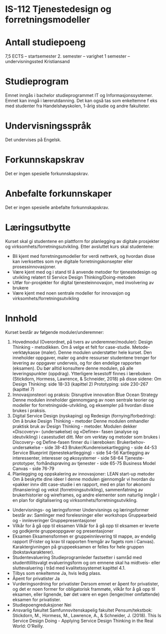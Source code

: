 # IS-112 Tjenestedesign og forretningsmodeller 
# Antall studiepoeng 
7,5 ECTS – startsemester 2. semester – varighet 1 semester – undervisningssted Kristiansand
# Studieprogram
Emnet inngås i bachelor studieprogrammet IT og Informasjonssystemer. Emnet kan inngå i lærerutdanning. Det kan også tas som enkeltemne f eks med studenter fra Handelshøyskolen, 1-årig studie og andre fakulteter.
# Undervisningsspråk
Det undervises på Engelsk.
# Forkunnskapskrav
Det er ingen spesielle forkunnskapskrav. 
# Anbefalte forkunnskaper
Det er ingen spesielle anbefalte forkunnskapskrav. 
# Læringsutbytte
Kurset skal gi studentene en plattform for planlegging av digitale prosjekter og virksomhets/forretningsutvikling. Etter avsluttet kurs skal studentene:
* Bli kjent med forretningsmodeller for verdi nettverk, og hvordan disse kan iverksettes som nye digitale forretningskonsepter eller prosessinnovasjoner.
* Være kjent med og i stand til å anvende metoder for tjenestedesign og utvikling relatert til Service Design Thinking/Doing-metoden
* Utfør for-prosjekter for digital tjenesteinnovasjon, med involvering av brukere
* Være kjent med noen sentrale modeller for innovasjon og virksomhets/forretningsutvikling
# Innhold
Kurset består av følgende moduler/underemner:
1. Hovedmodul (Overordnet, på tvers av underemner/moduler): 
Design Thinking - metodikken. 
Om å velge et felt for case-studie. 
Metode-verktøykasse (maler). 
Denne modulen understøtter hele kurset. Den inneholder oppgaver, maler og andre ressurser studentene trenger for levering av oppgaver underveis, og for den endelige rapporten (eksamen). Du bør alltid konsultere denne modulen, på alle leveringspunkter (oppdrag).
Ytterligere lesestoff finnes i læreboken (Stickdorn, Hormess, Lawrence, & Schneider, 2018) på disse sidene:
Om Design Thinking: side 18-33 (kapittel 2)
Prototyping: side 230-267 (kapittel 7)
2. Innovasjonsteori og praksis:
Disruptive innovation 
Blue Ocean Strategy
Denne modulen inneholder gjennomgang av noen sentrale teorier og modeller for forretningside-utvikling, og eksempler på hvordan disse brukes i praksis.
3. Digital Service Design (nyskaping) og Redesign (fornying/forbedring):
Om å bruke Design Thinking - metoder
Denne modulen omhandler praktisk bruk av Design Thinking - metoder. Modulen dekker «Discovery»- (undersøkelse) og «Define»- fasen (analyse og ideutvikling) i casestudiet ditt.
Mer om verktøy og metoder som brukes i Discovery- og Define-fasen finner du i læreboken:
Brukerbehov-undersøkelse - side 38-43
Bruker/Kundereisekartlegging - side 44-53
Service Blueprint (tjenestekartlegging) - side 54-56
Kartlegging av interessenter, interesser og økosystemer - side 58-64
Tjeneste-prototyper, forhåndsprøving av tjenester - side 65-75
Business Model Canvas - side 76-79
4. Planlegging og oppskalering av innovasjoner:
LEAN start-up metoder
Om å beskytte dine ideer
I denne modulen gjennomgår vi hvordan du «pakker inn» ditt case-studie i en rapport, med en plan for økonomi (finansiering) og vekst (forretningsutvikling), sammenfatning av brukerhistorier og wireframes, og andre elementer som naturlig inngår i en plan for digitalisering og virksomhets/forretningsutvikling.
* Undervisnings- og læringsformer
Undervisnings og læringsformer består av:
Samlinger med forelesninger eller workshops
Gruppearbeid og - innleveringer
Gruppepresentasjoner
* Vilkår for å gå opp til eksamen
Vilkår for å gå opp til eksamen er leverte og godkjente gruppeoppgaver og presentasjoner
* Eksamen
Eksamensformen er gruppeinnlevering til mappe, av endelig rapport (Frister og krav til rapporten fremgår av fagets rom i Canvas). Karaktergivningen på gruppeeksamen er felles for hele gruppen (bokstavkarakterer).
* Studentevaluering
Studieprogramleder fastsetter i samråd med studenttillitsvalgt evalueringsform og om emnene skal ha midtveis- eller sluttevaluering i tråd med kvalitetssystemet kapittel 4.1.
* Tilbys som enkeltemne
Ja, hvis ledig plass.
* Åpent for privatister
Ja
* Vurderingsordning for privatister
Dersom emnet er åpent for privatister, og det er noen former for obligatorisk frammøte, vilkår for å gå opp til eksamen, eller lignende, bør det være en egen (lenger/mer omfattende) eksamen for privatister.
* Studiepoengreduksjoner
Nei
* Ansvarlig fakultet
Samfunnsvitenskapelig fakultet
Pensum/tekstbok:
Stickdorn, M., Hormess, M., Lawrence, A., & Schneider, J. (2018). This Is Service Design Doing - Applying Service Design Thinking in the Real World: O'Reilly.
